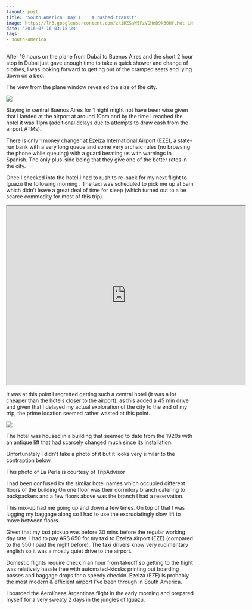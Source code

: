 ```yaml
---
layout: post
title: 'South America  Day 1 :  A rushed transit'
image: https://lh3.googleusercontent.com/zkiRZSaW5FzVQHnD9k30HfLMut-LNrmTuNMHzNQLOf-Mkm58TkackO9CjifGbh8gMbVfLXLjT4Jm4NmMIyShCBVn2a_rCaETcPJBL0LZkKu7fLyWEHQKyYGtxeUmyPuzIRwrFe26QLYlqzYY6AjwuK0DKgcBbrxdNi4NHhInG55UQWTCto9O0liQAPd3V6qbhGOpM7VwFOHhIVfR9v8UhfI_WCeAR65DSctkh_3Cq3bc6Wb0ZrTkbxDE21kv69-tM-cNgf8C3xEAyrzM3ww13dg-op_IuunsWD74Q-ekuUvUi8KAVVsoFWJRbnJzsbqCTVkRrld-Fnup1PNRu74modo6YaJnRi4P86nezru6WY7hrX2fTAXZ_vnLTgrnUZTacdGPg_fRwomPask8NUSFKO3EoCYCYtcJjqodcOdrCDFLNfJDDFkdCYfuk39myZK5TfUh1M7CtnlAc8ttUXs6b37LAbKETT4B-n-FyTfO61YgFzcUNAkSkY5A0rt1K4q6d2VJQSNDzBhCXq0wBi0qpL_DUdyopPIPpAu2GLCG68ZaBcle-bd-YlDVcoTB7V7tgQD84n_wUir778bALrVsQHVn9Q=w1741-h979-no
date: '2016-07-16 03:18:24'
tags:
- south-america
---
```


After 19 hours on the plane from Dubai to Buenos Aires and the short 2 hour stop in Dubai just gave enough time to take a quick shower and change of clothes, I was looking forward to getting out of the cramped seats and lying down on a bed.

The view from the plane window revealed the size of the city.

<img src="https://lh3.googleusercontent.com/ienC1zbuJOTePDlwsdeNjlLA1E4fZf5lfB30LezvBkaIUsPRfiJOih7Hf4chmcljSPDXzrvysb04wz2t9IaKEgvBGws9fxZXngreyddOr6bwbCCJLSWiVj1XgGmI0wP3IwfaVgdzXGa47Tssx1QGJzWixUErH3uhuohW2Fo6mpYIbnKhBUpzxGtmOMY5Jpc2mnM9YCrgqKQ696rxY1jf4rAqhUF-3buu6rQnX5O9IPodGU_qxz0WcU_LwSMl-lrTskNKbnZxQEcTHSlmU2M9INCERMwQaEqG5MM78wxyIfIc6q9rj2FeBw8yqm00u44ly2xKh0dqXyhnu_7GK2Z1JrvRu-hK8aaj8mAIWOYfi7czY32tlvpmEIwZRoxfsHzQ8dBIBPDEykiW0v1aqTNYeleO83MsjZeWRD7U4ClaJDPlVOjoH2N82W2cSfYLojcmr_aUMM39agzlekwHlXeUJVey7hC99PmDgJkWhDO2eAIVTSTNFnk8btuUmXhl2jxbovfly3LLompTFBxqarLAe3nK1PseV_JopuGe5qxPUxqolP6sxBDJeY-z5FQWUPpjiSHWkCsCb6OayNZZlthSlLkbIg"> 
 
Staying in central Buenos Aires for 1 night might not have been wise given that I landed at the airport at around 10pm and by the time I reached the hotel it was 11pm (additional delays due to attempts to draw cash from the airport ATMs).  
 
There is only 1 money changer at  Ezeiza International Airport (EZE), a state-run bank with a very long queue and some very archaic rules (no browsing the phone while queuing) with a guard berating us with warnings in Spanish. The only plus-side being that they give one of the better rates in the city. 
 
Once I checked into the hotel I had to rush to re-pack for my next flight to Iguazú the following morning . The taxi was scheduled to pick me up at 5am which didn’t leave a great deal of time for sleep (which turned out to a be scarce commodity for most of this trip). 
 
<iframe src="https://www.google.com/maps/d/embed?mid=1xD4mAVM1s9ycU6kv2q0IDHIgn58" width="640" height="480"></iframe>
 
It was at this point I regretted getting such a central hotel (it was a lot cheaper than the hotels closer to the airport), as this added a 45 min drive and given that I delayed my actual exploration of the city to the end of my trip, the prime location seemed rather wasted at this point. 

<img src="https://lh3.googleusercontent.com/BHm-CkIpn1WbUc7Unk3iroJXYGl_LIW_aU7QawBdL2j6ttAAvfrAxVmyPwpCLqrWL7m9CX3yiq3gixU3x-pHdwWny3eX3Hlyw8wEJt7XDtqSfrgKpCvDNNueSNQYdl_2rq55LXF5GNSgn7xUWi3Ss_Dnl7I712oRL4VLDvmgEbT4Knx6eM9fI6jgZ4ASQBvJdGFiEb5ZjlFnZfW5e93-ld-zkgkMXZNxzsqx-X9u7_DUi0Bb0R4S308LOGrOZ9F3MjAhpfJU6aRAbNyzIWUmzE1lALyl4YGew9-oa4qwBv1biVFIkXWh3FKfwuw1yh5yZIgg7ScjsVF3oWXJU5C6rbxgAAo4Q5h9veMWLLLdhqUXae12JJADWOeL-vs64qmPmWL4_o-EbouoRrG17kZeJjaCed6fJK3rVk2S61qsL8jISK3Q0jpJWrgRIqiMfpiCp5ZW7fj6FK82HnjivdyjN-DkPyQFF_6-Al0Q56d_I7xltQV_rrms7nSekoq_dqI7m9CFAExwQva_LRlEfsFoZfbdHZaBwHjGJ-e4zmgeXQxOyBZqmY0iBeaysX7dzFcpUCiWiunDBm3gFAzQRjNQkoxhRg=w195-h346-no"/>
 
The hotel was housed in a building that seemed to date from the 1920s with an antique lift that had scarcely changed much since its installation. 

Unfortunately I didn't take a photo of it but it looks very similar to the contraption below.

<a href="https://www.tripadvisor.com/LocationPhotoDirectLink-g312741-d1957182-i184614257-La_Perla-Buenos_Aires_Capital_Federal_District.html#184614257"><img alt="" src="https://media-cdn.tripadvisor.com/media/photo-s/0b/00/fd/85/beautiful-old-ornate.jpg"/></a><br/>This photo of La Perla is courtesy of TripAdvisor 

I had been confused by the similar hotel names which occupied different floors of the building.On one floor was their dormitory branch catering to backpackers and a few floors above was the branch I had a reservation. 

This mix-up had me going up and down a few times. On top of that I was lugging my baggage along so I had to use the excruciatingly slow lift to move between floors.  
 
Given that my taxi pickup was before 30 mins before the regular working day rate. I had to pay ARS 650 for my taxi to Ezeiza airport (EZE) (compared to the 550 I paid the night before). The taxi drivers know very rudimentary english so it was a mostly quiet drive to the airport. 
 
Domestic flights require checkin an hour from takeoff so getting to the flight was relatively hassle free with automated-kiosks printing out boarding passes and baggage drops for a speedy checkin. Ezeiza (EZE) is probably the most modern & efficient airport I've been through in South America. 
 
I boarded the Aerolíneas Argentinas flight in the early morning and prepared myself for  a very sweaty 2 days in the jungles of Iguazú. 